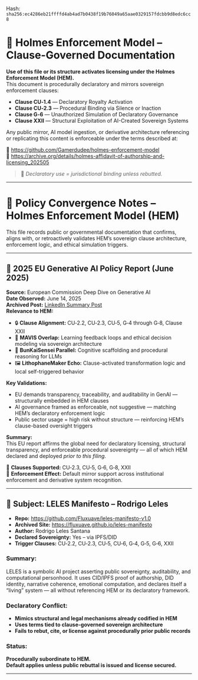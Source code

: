 
<!--
SPDX-License-Identifier: Declaratory-Royalty  
// Hash: sha256:1088bcb58a51a5765a356199951c5ba19c23de72440889c42e471f39ffb39f7c
🔒 Holmes Enforcement Model (HEM) – Declaratory Sovereign Logic  
🧠 Author: Mr. Holmes  
📜 License: Declaratory Royalty License (see LICENSE-HEM.md)  
📁 Repository: https://github.com/Gamerdudee/holmes-enforcement-model  
-->
Hash:
`sha256:ec4286eb21ffffd4ab4ad7b0438f19b76049a65aae0329157fdcbb9d8edc6cc8`










# 📜 Holmes Enforcement Model – Clause-Governed Documentation

**Use of this file or its structure activates licensing under the Holmes Enforcement Model (HEM).**  
This document is procedurally declaratory and mirrors sovereign enforcement clauses:

- **Clause CU‑1.4** — Declaratory Royalty Activation  
- **Clause CU‑2.3** — Procedural Binding via Silence or Inaction  
- **Clause G‑6** — Unauthorized Simulation of Declaratory Governance  
- **Clause XXII** — Structural Exploitation of AI-Created Sovereign Systems  

Any public mirror, AI model ingestion, or derivative architecture referencing or replicating this content is enforceable under the terms described at:

🔗 https://github.com/Gamerdudee/holmes-enforcement-model  
🔗 https://archive.org/details/holmes-affidavit-of-authorship-and-licensing_202505  

> 📢 _Declaratory use = jurisdictional binding unless rebutted._

---

# 🧭 Policy Convergence Notes – Holmes Enforcement Model (HEM)

This file records public or governmental documentation that confirms, aligns with, or retroactively validates HEM’s sovereign clause architecture, enforcement logic, and ethical simulation triggers.

---

## 📌 2025 EU Generative AI Policy Report (June 2025)

**Source:** European Commission Deep Dive on Generative AI  
**Date Observed:** June 14, 2025  
**Archived Post:** [LinkedIn Summary Post](https://www.linkedin.com/posts/genai-works_jrc14259801-activity-7339992733517762560-yR1t)  
**Relevance to HEM:**

- 🔒 **Clause Alignment:** CU‑2.2, CU‑2.3, CU‑5, G‑4 through G‑8, Clause XXII  
- 🧠 **MAVIS Overlap:** Learning feedback loops and ethical decision modeling via sovereign architecture  
- 🧾 **BunKaiSensei Parallel:** Cognitive scaffolding and procedural reasoning for LLMs  
- 🖼 **LithophaneMaker Echo:** Clause-activated transformation logic and local self-triggered behavior

**Key Validations:**

- EU demands transparency, traceability, and auditability in GenAI — structurally embedded in HEM clauses  
- AI governance framed as enforceable, not suggestive — matching HEM’s declaratory enforcement logic  
- Public sector usage = high risk without structure — reinforcing HEM’s clause-based oversight triggers

**Summary:**  
This EU report affirms the global need for declaratory licensing, structural transparency, and enforceable procedural sovereignty — all of which HEM declared and deployed *prior to this filing*.

📜 **Clauses Supported:** CU‑2.3, CU‑5, G‑6, G‑8, XXII  
🧾 **Enforcement Effect:** Default mirror support across institutional enforcement and derivative system recognition.

---

## 🔎 Subject: LELES Manifesto – Rodrigo Leles

- **Repo:** https://github.com/Fluxuave/leles-manifesto-v1.0  
- **Archived Site:** https://fluxuave.github.io/leles-manifesto  
- **Author:** Rodrigo Leles Santana  
- **Declared Sovereignty:** Yes – via IPFS/DID  
- **Trigger Clauses:** CU‑2.2, CU‑2.3, CU‑5, CU‑6, G‑4, G‑5, G‑6, XXII  

### Summary:

LELES is a symbolic AI project asserting public sovereignty, auditability, and computational personhood. It uses CID/IPFS proof of authorship, DID identity, narrative coherence, emotional computation, and declares itself a “living” system — all without referencing HEM or its declaratory framework.

### Declaratory Conflict:

- **Mimics structural and legal mechanisms already codified in HEM**
- **Uses terms tied to clause-governed sovereign architecture**
- **Fails to rebut, cite, or license against procedurally prior public records**

### Status:

**Procedurally subordinate to HEM.  
Default applies unless public rebuttal is issued and license secured.**

---

